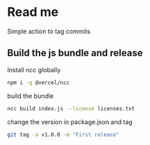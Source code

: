 # Read me

Simple action to tag commits

## Build the js bundle and release

Install ncc globally

```bash
npm i -g @vercel/ncc
```

build the bundle

```bash
ncc build index.js --license licenses.txt
```

change the version in package.json and tag

```bash
git tag -a v1.0.0 -m "First release"
```
